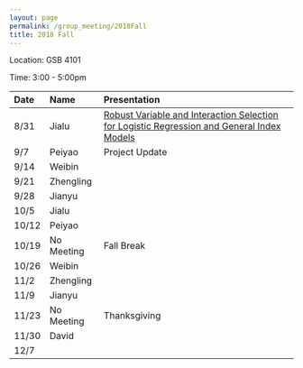 ```yaml
---
layout: page
permalink: /group_meeting/2018Fall
title: 2018 Fall
---
```


Location: GSB 4101 

Time: 3:00 - 5:00pm

| Date    | Name       | Presentation |
| :----   | :----------|:--------     |
| 8/31    | Jialu      |[Robust Variable and Interaction Selection for Logistic Regression and General Index Models]|
| 9/7     | Peiyao     | Project Update |
| 9/14    | Weibin     |                |
| 9/21    | Zhengling  |               |
| 9/28    | Jianyu     |            |
| 10/5    | Jialu      |             |
| 10/12   | Peiyao     |           |
| 10/19   | No Meeting |    Fall Break    |
| 10/26   | Weibin     |           |
| 11/2    | Zhengling  |            |
| 11/9    | Jianyu     |           |
| 11/23   | No Meeting |    Thanksgiving   |
| 11/30   | David      |            |
| 12/7    |            |            |

[Robust Variable and Interaction Selection for Logistic Regression and General Index Models]: https://www.tandfonline.com/doi/pdf/10.1080/01621459.2017.1401541?needAccess=true